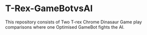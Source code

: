 # T-Rex-GameBotvsAI
This repository consists of Two T-rex Chrome Dinasaur Game play comparisons where one Optimised GameBot fights the AI.
